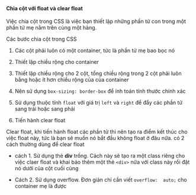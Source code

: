 #### Chia cột với float và clear float

Việc chia cột trong CSS là việc bạn thiết lập những phần tử con trong một phần tử mẹ nằm trên cùng một hàng.

Các bước chia cột trong CSS

1. Các cột phải luôn có một container, tức là phần tử mẹ bao bọc nó

2. Thiết lập chiều rộng cho container

3. Thiết lập chiều rộng cho 2 cột, tổng chiều rộng trong 2 cột phải luôn bằng hoặc ít hơn chiều rộng của của container

4. Nên sử dụng `box-sizing: border-box` để ính toán tính thước chính xác

5. Sử dụng thuộc tính `float` với giá trị `left` và `right` để đẩy các phần tử sang trái hoặc sang phải

6. Tiến hành clear float

Clear float, khi tiến hành float các phần tử thì nên tạo ra điểm kết thúc cho việc float này, tức là bạn sẽ muốn nó bắt đầu không float ở đâu nữa. có 2 cách thường dùng để clear float

- cách 1. Sử dụng thẻ **div** trống. Cách này sẽ tạo ra một class riêng cho việc claer float và khai báo thêm một thẻ `<div>` nữa với class này rồi đặt nó dưới của cột cuối cùng

- Cách 2. Sử dụng overflow. Đơn giản chỉ cần viết `overflow:  auto;` cho container mẹ là được
